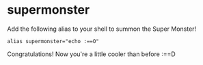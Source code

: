 # supermonster

Add the following alias to your shell to summon the Super Monster!

```
alias supermonster="echo :==O"
```

Congratulations! Now you're a little cooler than before :==D
